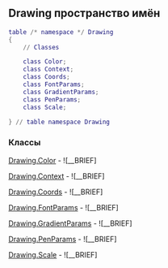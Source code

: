 ## Drawing пространство имён
```lua
table /* namespace */ Drawing
{
    // Classes

    class Color;
    class Context;
    class Coords;
    class FontParams;
    class GradientParams;
    class PenParams;
    class Scale;

} // table namespace Drawing
```


### Классы


[Drawing.Color](Drawing/Color.md) - ![__BRIEF]

[Drawing.Context](Drawing/Context.md) - ![__BRIEF]

[Drawing.Coords](Drawing/Coords.md) - ![__BRIEF]

[Drawing.FontParams](Drawing/FontParams.md) - ![__BRIEF]

[Drawing.GradientParams](Drawing/GradientParams.md) - ![__BRIEF]

[Drawing.PenParams](Drawing/PenParams.md) - ![__BRIEF]

[Drawing.Scale](Drawing/Scale.md) - ![__BRIEF]

